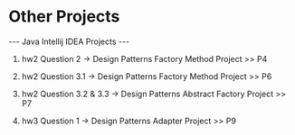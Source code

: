 # Other Projects


--- Java Intellij IDEA Projects ---

1) hw2 Question 2 -> Design Patterns Factory Method Project >> P4

2) hw2 Question 3.1 -> Design Patterns Factory Method Project >> P6

3) hw2 Question 3.2 & 3.3 -> Design Patterns Abstract Factory Project >> P7

4) hw3 Question 1 -> Design Patterns Adapter Project >> P9
